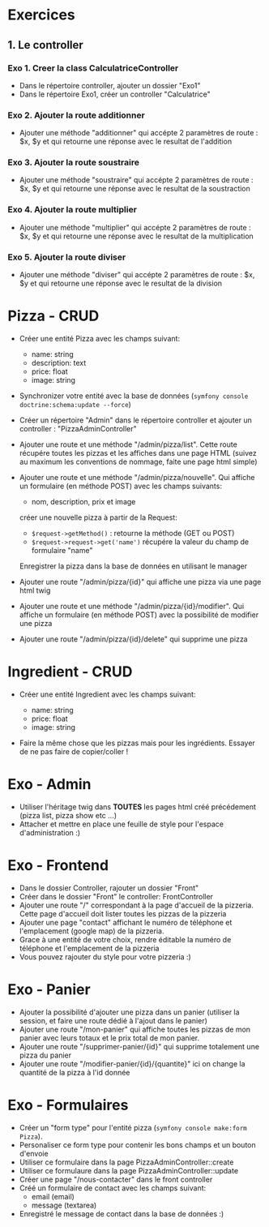 # Exercices

## 1. Le controller

### Exo 1. Creer la class CalculatriceController

- Dans le répertoire controller, ajouter un dossier "Exo1"
- Dans le répertoire Exo1, créer un controller "Calculatrice"

### Exo 2. Ajouter la route additionner

- Ajouter une méthode "additionner" qui accépte 2 paramètres
  de route : $x, $y et qui retourne une réponse avec le
  resultat de l'addition

### Exo 3. Ajouter la route soustraire

- Ajouter une méthode "soustraire" qui accépte 2 paramètres
  de route : $x, $y et qui retourne une réponse avec le
  resultat de la soustraction

### Exo 4. Ajouter la route multiplier

- Ajouter une méthode "multiplier" qui accépte 2 paramètres
  de route : $x, $y et qui retourne une réponse avec le
  resultat de la multiplication

### Exo 5. Ajouter la route diviser

- Ajouter une méthode "diviser" qui accépte 2 paramètres
  de route : $x, $y et qui retourne une réponse avec le
  resultat de la division

# Pizza - CRUD

- Créer une entité Pizza avec les champs suivant:

  - name: string
  - description: text
  - price: float
  - image: string

- Synchronizer votre entité avec la base de données
  (`symfony console doctrine:schema:update --force`)

- Créer un répertoire "Admin" dans le répertoire
  controller et ajouter un controller : "PizzaAdminController"

- Ajouter une route et une méthode "/admin/pizza/list". Cette
  route récupére toutes les pizzas et les affiches dans une
  page HTML (suivez au maximum les conventions de nommage, faite
  une page html simple)

- Ajouter une route et une méthode "/admin/pizza/nouvelle". Qui
  affiche un formulaire (en méthode POST) avec les champs suivants:

  - nom, description, prix et image

  créer une nouvelle pizza à partir de la Request:

  - `$request->getMethod()` : retourne la méthode (GET ou POST)
  - `$request->request->get('name')` récupére la valeur du champ
    de formulaire "name"

  Enregistrer la pizza dans la base de données en utilisant
  le manager

- Ajouter une route "/admin/pizza/{id}" qui affiche une pizza
  via une page html twig

- Ajouter une route et une méthode "/admin/pizza/{id}/modifier". Qui
  affiche un formulaire (en méthode POST) avec la possibilité de modifier
  une pizza

- Ajouter une route "/admin/pizza/{id}/delete" qui supprime
  une pizza

# Ingredient - CRUD

- Créer une entité Ingredient avec les champs suivant:

  - name: string
  - price: float
  - image: string

- Faire la même chose que les pizzas mais pour les ingrédients.
  Essayer de ne pas faire de copier/coller !

# Exo - Admin

- Utiliser l'héritage twig dans **TOUTES** les pages
  html créé précédement (pizza list, pizza show etc ...)
- Attacher et mettre en place une feuille de style
  pour l'espace d'administration :)

# Exo - Frontend

- Dans le dossier Controller, rajouter un dossier "Front"
- Créer dans le dossier "Front" le controller: FrontController
- Ajouter une route "/" correspondant à la page d'accueil
  de la pizzeria.
  Cette page d'accueil doit lister toutes les pizzas de la pizzeria
- Ajouter une page "contact" affichant le numéro de téléphone
  et l'emplacement (google map) de la pizzeria.
- Grace à une entité de votre choix, rendre éditable la numéro
  de téléphone et l'emplacement de la pizzeria
- Vous pouvez rajouter du style pour votre pizzeria :)

# Exo - Panier

- Ajouter la possibilité d'ajouter une pizza dans un panier
  (utiliser la session, et faire une route dédié à l'ajout
  dans le panier)
- Ajouter une route "/mon-panier" qui affiche toutes les pizzas
  de mon panier avec leurs totaux et le prix total de mon panier.
- Ajouter une route "/supprimer-panier/{id}" qui supprime totalement
  une pizza du panier
- Ajouter une route "/modifier-panier/{id}/{quantite}" ici on change
  la quantité de la pizza à l'id donnée

# Exo - Formulaires

- Créer un "form type" pour l'entité pizza (`symfony console make:form Pizza`).
- Personaliser ce form type pour contenir les bons champs et un bouton d'envoie
- Utiliser ce formulaire dans la page PizzaAdminController::create
- Utiliser ce formulaure dans la page PizzaAdminController::update
- Créer une page "/nous-contacter" dans le front controller
- Créé un formulaire de contact avec les champs suivant:
  - email (email)
  - message (textarea)
- Enregistré le message de contact dans la base de données :)

